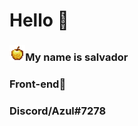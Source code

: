 <h1>Hello 👋</h1>
<h3><img src="maçã.png">My name is salvador</h3>
<h3>Front-end🎨</h3>
<h3>Discord/Azul#7278</h3>

<style>
img {
  width:5%;
  }
</style>
